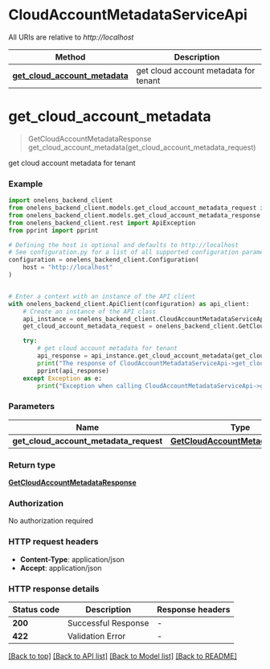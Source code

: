 # CloudAccountMetadataServiceApi

All URIs are relative to *http://localhost*

Method | Description
------------- | -------------
[**get_cloud_account_metadata**](CloudAccountMetadataServiceApi.md#get_cloud_account_metadata) | get cloud account metadata for tenant


# **get_cloud_account_metadata**
> GetCloudAccountMetadataResponse get_cloud_account_metadata(get_cloud_account_metadata_request)

get cloud account metadata for tenant

### Example


```python
import onelens_backend_client
from onelens_backend_client.models.get_cloud_account_metadata_request import GetCloudAccountMetadataRequest
from onelens_backend_client.models.get_cloud_account_metadata_response import GetCloudAccountMetadataResponse
from onelens_backend_client.rest import ApiException
from pprint import pprint

# Defining the host is optional and defaults to http://localhost
# See configuration.py for a list of all supported configuration parameters.
configuration = onelens_backend_client.Configuration(
    host = "http://localhost"
)


# Enter a context with an instance of the API client
with onelens_backend_client.ApiClient(configuration) as api_client:
    # Create an instance of the API class
    api_instance = onelens_backend_client.CloudAccountMetadataServiceApi(api_client)
    get_cloud_account_metadata_request = onelens_backend_client.GetCloudAccountMetadataRequest() # GetCloudAccountMetadataRequest | 

    try:
        # get cloud account metadata for tenant
        api_response = api_instance.get_cloud_account_metadata(get_cloud_account_metadata_request)
        print("The response of CloudAccountMetadataServiceApi->get_cloud_account_metadata:\n")
        pprint(api_response)
    except Exception as e:
        print("Exception when calling CloudAccountMetadataServiceApi->get_cloud_account_metadata: %s\n" % e)
```



### Parameters


Name | Type | Description  | Notes
------------- | ------------- | ------------- | -------------
 **get_cloud_account_metadata_request** | [**GetCloudAccountMetadataRequest**](GetCloudAccountMetadataRequest.md)|  | 

### Return type

[**GetCloudAccountMetadataResponse**](GetCloudAccountMetadataResponse.md)

### Authorization

No authorization required

### HTTP request headers

 - **Content-Type**: application/json
 - **Accept**: application/json

### HTTP response details

| Status code | Description | Response headers |
|-------------|-------------|------------------|
**200** | Successful Response |  -  |
**422** | Validation Error |  -  |

[[Back to top]](#) [[Back to API list]](../README.md#documentation-for-api-endpoints) [[Back to Model list]](../README.md#documentation-for-models) [[Back to README]](../README.md)

